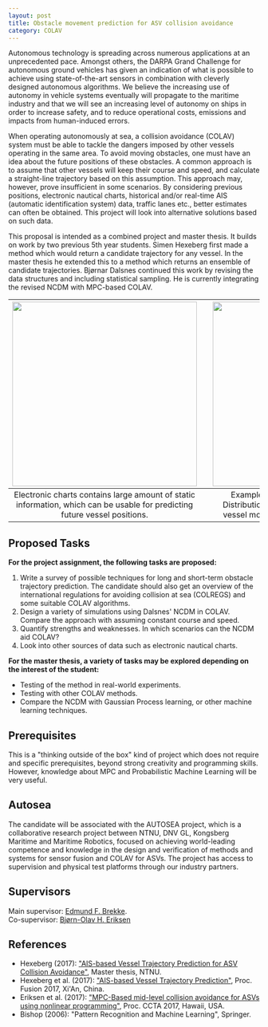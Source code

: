 ```yaml
---
layout: post
title: Obstacle movement prediction for ASV collision avoidance
category: COLAV
---
```

Autonomous technology is spreading across numerous applications at an unprecedented pace. Amongst others, the DARPA Grand Challenge for autonomous ground vehicles has given an indication of what is possible to achieve using state-of-the-art sensors in combination with cleverly designed autonomous algorithms. We believe the increasing use of autonomy in vehicle systems eventually will propagate to the maritime industry and that we will see an increasing level of autonomy on ships in order to increase safety, and to reduce operational costs, emissions and impacts from human-induced errors.

When operating autonomously at sea, a collision avoidance (COLAV) system must be able to tackle the dangers imposed by other vessels operating in the same area. To avoid moving obstacles, one must have an idea about the future positions of these obstacles. A common approach is to assume that other vessels will keep their course and speed, and calculate a straight-line trajectory based on this assumption. This approach may, however, prove insufficient in some scenarios. By considering previous positions, electronic nautical charts, historical and/or real-time AIS (automatic identification system) data, traffic lanes etc., better estimates can often be obtained. This project will look into alternative solutions based on such data.

This proposal is intended as a combined project and master thesis. It builds on work by two previous 5th year students. Simen Hexeberg first made a method which would return a candidate trajectory for any vessel. In the master thesis he extended this to a method which returns an ensemble of candidate trajectories. Bjørnar Dalsnes continued this work by revising the data structures and including statistical sampling. He is currently integrating the revised NCDM with MPC-based COLAV.

| <img src="{{site.url}}/assets/ecdismap.jpg" width="370"> | | <img src="{{site.url}}/assets/ncdm2.png" width="370"> |
|:---:| :---: |:---:|
| Electronic charts contains large amount of static information, which can be usable for predicting future vessel positions. | | Example of Hexeberg's Nearest Course Distribution Method (NCDM) which predicts vessel movement purely based on AIS data. |

## Proposed Tasks
**For the project assignment, the following tasks are proposed:**

1. Write a survey of possible techniques for long and short-term obstacle trajectory prediction. The candidate should also get an overview of the international regulations for avoiding collision at sea (COLREGS) and some suitable COLAV algorithms.
2. Design a variety of simulations using Dalsnes' NCDM in COLAV. Compare the approach with assuming constant course and speed.
3. Quantify strengths and weaknesses. In which scenarios can the NCDM aid COLAV?
4. Look into other sources of data such as electronic nautical charts.

**For the master thesis, a variety of tasks may be explored depending on the interest of the student:**

- Testing of the method in real-world experiments.
- Testing with other COLAV methods.
- Compare the NCDM with Gaussian Process learning, or other machine learning techniques.

## Prerequisites
This is a "thinking outside of the box" kind of project which does not require and specific prerequisites, beyond strong creativity and programming skills. However, knowledge about MPC and Probabilistic Machine Learning will be very useful.

## Autosea
The candidate will be associated with the AUTOSEA project, which is a collaborative research project between NTNU, DNV GL, Kongsberg Maritime and Maritime Robotics, focused on achieving world-leading competence and knowledge in the design and verification of methods and systems for sensor fusion and COLAV for ASVs. The project has access to supervision and physical test platforms through our industry partners.

## Supervisors 
Main supervisor: [Edmund F. Brekke](https://www.ntnu.no/ansatte/edmund.brekke). <br />
Co-supervisor: [Bjørn-Olav H. Eriksen](http://www.ntnu.no/ansatte/boerikse)


## References

* Hexeberg (2017): <a href="https://brage.bibsys.no/xmlui/handle/11250/2452108">"AIS-based Vessel Trajectory Prediction for ASV Collision Avoidance"</a>, Master thesis, NTNU.
* Hexeberg et al. (2017): <a href="https://ieeexplore.ieee.org/document/8009762/">"AIS-based Vessel Trajectory Prediction"</a>, Proc. Fusion 2017, Xi'An, China.
* Eriksen et al. (2017): <a href="https://ieeexplore.ieee.org/document/8062554/">"MPC-Based mid-level collision avoidance for ASVs using nonlinear programming"</a>, Proc. CCTA 2017, Hawaii, USA.
* Bishop (2006): "Pattern Recognition and Machine Learning", Springer.
